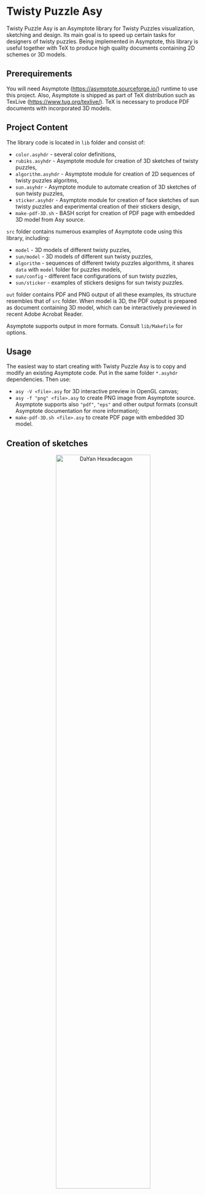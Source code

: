 ﻿# Twisty Puzzle Asy
Twisty Puzzle Asy is an Asymptote library for Twisty Puzzles visualization, sketching and design. Its main goal is to speed up certain tasks for designers of twisty puzzles. Being implemented in Asymptote, this library is useful together with TeX to produce high quality documents containing 2D schemes or 3D models.

## Prerequirements
You will need Asymptote (https://asymptote.sourceforge.io/) runtime to use this project. Also, Asymptote is shipped as part of TeX distribution such as TexLive (https://www.tug.org/texlive/). TeX is necessary to produce PDF documents with incorporated 3D models.

## Project Content
The library code is located in `lib` folder and consist of:
* `color.asyhdr` - several color definitions,
* `rubiks.asyhdr` - Asymptote module for creation of 3D sketches of twisty puzzles,
* `algorithm.asyhdr` - Asymptote module for creation of 2D sequences of twisty puzzles algoritms,
* `sun.asyhdr` - Asymptote module to automate creation of 3D sketches of sun twisty puzzles,
* `sticker.asyhdr` - Asymptote module for creation of  face sketches of sun twisty puzzles and experimental creation of their stickers design,
* `make-pdf-3D.sh` - BASH script for creation of PDF page with embedded 3D model from Asy source.

`src` folder contains numerous examples of Asymptote code using this library, including:
* `model` - 3D models of different twisty puzzles,
* `sun/model` - 3D models of different sun twisty puzzles,
* `algorithm` - sequences of different twisty puzzles algorithms, it shares `data` with `model` folder for puzzles models,
* `sun/config` - different face configurations of sun twisty puzzles,
* `sun/sticker` - examples of stickers designs for sun twisty puzzles.

`out` folder contains PDF and PNG output of all these examples, its structure resembles that of `src` folder. When model is 3D, the PDF output is prepared as document containing 3D model, which can be interactively previewed in recent Adobe Acrobat Reader.

Asymptote supports output in more formats. Consult `lib/Makefile` for options.

## Usage
The easiest way to start creating with Twisty Puzzle Asy is to copy and modify an existing Asymptote code. Put in the same folder `*.asyhdr` dependencies. Then use:
* `asy -V <file>.asy` for 3D interactive preview in OpenGL canvas;
* `asy -f "png" <file>.asy` to create PNG image from Asymptote source. Asymptote supports also `"pdf"`, `"eps"` and other output formats (consult Asymptote documentation for more information);
* `make-pdf-3D.sh <file>.asy` to create PDF page with embedded 3D model.

## Creation of sketches
<p align="center"><img src="out/model/png/Hexadecagon.png" width="70%" alt="DaYan Hexadecagon"/></p>

### Vertex declaration
Asymptote uses Cartesian coordinate system to represent points. Type `pair` is used for 2D, `triple` is for 3D:
```
pair A = (0.8, -1.2);
triple B = (-0.2, 1.5, -2.7);
```
However, to easy transform the whole model, `rubiks.asyhdr` defines the following:
```
triple O = (0, 0, 0);
triple X = (1, 0, 0);
triple Y = (0, 1, 0);
triple Z = (0, 0, 1);
```
So, `triple B` could be also defined as:
```
triple B = -0.2 * X + 1.5 * Y - 2.7 * Z;
```

### Transformation declaration
Asymptote uses types `transform` and `transform3` for transformation of `pair`s and `triple`s. However, for twisty puzzles moves only rotations are useful:
```
transform rotationIn2D = rotate(A, 45); // Rotation by 45 degree counter-clockwise with the center in pair A
transform3 rotationIn3D = rotate(B, -120); // Rotation by 120 degree clockwise with axis O--B toward camera
```

`rubiks.asyhdr` defines function `setView` to specify camera orientation:
```
setView(-65, 25, 75); // Angles of rotations expressed in degrees with axes X, Y and Z.
```
This function affects values of `X`, `Y` and `Z`. If all the vertices are defined using them, all geometry is transformed.

### Polygons and stickers
Asymptote defines paths as points connected using different operators. For twisty puzzles needs, polygonal paths are most often used. They can be created using `--` operator. `rubiks.asyhdr` defines functions `polygon` to construct colored polygon, or `stick` to construct a polygon and put a colorful sticker on it. Optionally, you can specify the transform in their last parameter:
```
polygon(X--Y--(X+Y), Navi);
stick(O--X--Y, Turquoise, rotationIn3D);
```
Default body color is `Black`, you can redefine it by changing the value of `Background` before calling `stick`:
```
Background = White; // From now on the puzzle body is White
stick(O--X--Y, Black); // Black sticker on White body
```

## Algorithm sequences
<p align="denter"><img src="out/algorithm/png/Gem7-petals.png" width="100%" alt="Simple algorithm of DaYan Gem VII"></p>

`algorithm.asyhdr` redefines function `stick` to always use grey color. This is done to permit reusing of existing functions for model creation. When some sticker needs to be highlighted (with darker shade of grey), you can use `highline` instead of or after `stick`:
```
highline(O--X--Y);
```

To start a sequence of images, use `figureBegin` without arguments. Use `figureNext` to move to a new image next to existing, `figureLine` to start new line below existing and `figureEnd` to finish a sequence:
```
figureBegin();
// Draw something in the 1st image
figureNext();
// Draw something next to the 1st image
figureNext();
// Draw something next to the 2nd image
figureLine()
// Draw something down to the 1st line
figureNext();
// Draw something next to previous image at the 2nd line
figureEnd();
```
The number of rows is not limited as well as the number of images in a row.

Additionally to functions to layout the sequence of images, `algorithm.asyhdr` defines several drawing functions: `makeChange(<begin-sticker>, <end-sticker>)` draws blue arrow indicating the position of some sticker before and after applying some algorithm. This arrow is sensible to sticker orientation. `makeMove(<center>, <angle>)` function draws blue round arrow of a twist, `makeTurn(<angle>)` draws black round arrow of turn of whole puzzle. These functions allow also optional arguments, see examples under `src/algorithm` for details.

## Face configuration for sun twisty puzzles
`sticker.asyhdr` and `sun.asyhdr` modules deal with sun twisty puzzles. To describe a face of a such puzzle, an array of boolean values is used. The length of this array corresponds to order of twist axis, each `true` value corresponds to a vertex stop, `false` corresponds to an edge stop:
```
bool[] conf = new bool[] {true, false, true, true, false, true, false, true, true, false}; // 10-fold rhomb face of Sky Eyes
```

## Creation of sticker configurations and designs for sun twisty puzzles
`sticker.asyhdr` module defines function `drawStickerConfiguration(<configuration>)` to sketch the face configuration:
<p align="center"><img src="out/sun/config/png/10-2a.png" width="50%" alt="Face configuration of Sky Eyes"></p>

Additionally `drawFaceStickers(<configuration>, <color>)` and `drawVertexStickers(<axis-order>, <color>)` functions are defined to prepare stickers layout of a face and cluster of 4 vertices to be used by cutter plotter. Unfortunately, the scaling and tolerance factors are quite imprecise, so optional parameters are introduced to tune the output for real needs. See `src/sun/sticker` for examples: ![face stickers for Galactic Eyes](out/sun/sticker/pdf/sun-face.pdf), ![vertex stickers for Galactic Eyes](out/sun/sticker/pdf/sun-4-vertex.pdf).

## Creation of sketches of sun twisty puzzles
<p align="center"><img src="out/sun/model/png/Pentagonal-Hexecontahedron-R.png" width="80%" alt="Sun Pentagonal Hexecontahedron in right configuration"></p>

`sun.asyhdr` defines several structures for sun puzzles needs:
* `face` to represent puzzle faces,
* `vertex4` to represent clusters of 4 vertices,
* `vertex5` to represent clusters of 5 vertices (this type of vertices is more like a 5-fold face, it it not yet realized in any produced sun puzzle),
* `move` to represent rotation of a face or a vertex cluster.

A `face` contains all the stickers of some face, which usually have the same color. To construct a `face` call constructor or `constructFace` function, to draw it call `draw` method or `drawFace` function:
```
bool[] conf = new bool[] {true, false, true, true, false, true, false, true, true, false};
face f = face(X+Y, X+Y+Z, conf); // Constructs a face with center in X+Y and initial stop at X+Y+Z
f.draw(Blue); // Draws face f with Blue color
```
or:
```
bool[] conf = new bool[] {true, false, true, true, false, true, false, true, true, false};
face f = constructFace(X+Y, X+Y+Z, conf); // Constructs a face with center in X+Y and initial stop at X+Y+Z
drawFace(f, Blue); // Draws face f with Blue color
```

It is also possible to draw a face whose some or all stickers are in mid-turn. For this, method `draw` and function `drawFace` accepts optional arguments:
```
f.drawFace(Blue, rotate(-20, X+Y)); // Draws face f rotated by 20 degrees clockwise with axis O--(X+Y) and Blue color
drawFace(f, Blue, rotate(-20, X+Y)); // Same as above
f.drawFace(Blue, rotate(-20, X-Z), 1); // Draws face f whose rotated elements are near the stop of configuration with index 1
drawFace(f, Blue, rotate(-20, X-Z), 1); // Same as above
```

When some face is involved in more than one move, you can pass any number of `move` arguments instead:
```
f.draw(Blue, move(rotate(-20, X-Z), 1), move(rotate(20, Y-Z), 4)); // Draws face f whose elements near edge 1 and 4 are rotated
drawFace(f, Blue, move(rotate(-20, X-Z), 1), move(rotate(20, Y-Z), 4)); // Same as above
```

Besides drawing actual face, `drawFace` draws also internal surfaces otherwise hidden in case optional arguments are used, so there is no need to manually create them.

Before creating or drawing of clusters of vertices, the faces need to be _glued_. This is necessary, because almost all such puzzles are [fudged](https://twistypuzzles.com/twistypedia/index.php/Fudging), or have imprecise geometry, and their vertices do not always match. To do so, call `glueFaces`, which accepts 2 adjacent faces or 3 faces with common 3-vertex:
```
glueFaces(a, b);
glueFaces(a, c, c);
```
These functions try to detect matching vertices of these faces and change their coordinates to their average position. This is done up to expected precision, which for sun sticker configuration is considered 1/10 of smallest sticker side. This expected precision is computed and returned by both variants of function. Additionally, new precision can be passed to both variants of function as the last optional argument. In this case it is not computed. It may happen that real precision for faces gluing in not sufficient. In this case try to pass a larger value as precision to `glueFaces`:
```
real precision = 5 * glueFaces(a, b); // Consider real precision 5x of expected precision
glueFaces(b, c, precision); // Use new precision
glueFaces(c, d, precision); // Use new precision
```
Even if the expected precision is sufficient for faces gluing, it is better to pass it to each `glueFaces` call starting from the 2nd. In this case it is not computed again and again.

After gluing the faces it is possible to construct and draw clusters of 4 vertices:
```
vertex4 v4 = vertex4(a, b, c, d); // Constructs a cluster of 4 vertices
v4.draw(Tan); // Draws cluster of 4 vertices with Tan color
```
or:
```
vertex4 v4 = constructVertex4(a, b, c, d); // Constructs a cluster of 4 vertices
drawVertex4(v4, Tan); // Draws cluster of 4 vertices with Tan color
```
The faces passed to constructor or `constructVertex4` should be glued (`a-b`, `b-c`, `c-d` and `d-a`) and their order should be counter-clockwise when looking at this vertex cluster.

Like in case of faces, `draw` method and `drawVertex4` function accepts optional arguments for transform and index. In this case, 2 vertices out of 4 are drawn rotated. These 2 vertices belong to the face whose position in constructor or `constructVertex4` function equals to index passed to `draw` method or `drawVertex4` function (starting with 0):
```
vertex4 v4 = vertex4(a, b, c, d); // Constructs a cluster of 4 vertices
v4.draw(Tan, <transform>, 2); // Draws rotated the vertices belonging to c whose index in argument list is 2
v4.draw(Tan, move(<transform1>, <idx1>), move(<transform2>, <idx2>), ...); // Draws vertex cluster with multiple rotations
```
or:
```
vertex4 v4 = constructVertex4(a, b, c, d); // Constructs a cluster of 4 vertices
drawVertex4(v4, Tan, <transform>, 2); // Draws rotated the vertices belonging to c whose index in argument list is 2
drawVertex4(v4, Tan, move(<transform1>, <idx1>), move(<transform2>, <idx2>), ...); // Draws vertex cluster with multiple rotations
```

Like drawing faces, when optional arguments are passed to `drawVertex4`, the function takes care of all otherwise hidden surfaces to be drawn.

Clusters of 5 vertices (presented in Tan color at the image above) are constructed and drawn in similar manner:
```
vertex5 v5 = vertex5(a, b, c, d, e);
v5.draw(Tan);
```
or:
```
vertex5 v5 = constructVertex5(a, b, c, d, e);
drawVertex5(v5, Tan);
```

Unlike cluster of 4 vertices containing only vertex parts, cluster of 5 vertices besides vertex parts contains intermittent parts, which can be vertices or edges. The 3rd optional boolean argument passed to `draw` method and `drawVertex5` function indicates which configuration to use:
```
v5.draw(Tan, true); // Default, use vertices in between
drawVertex5(v5, Tan, true); // Same as above
v5.draw(Tan, false); // Use edges in between
drawVertex5(v5, Tan, false); // Same as above
```

Finally, 2 more arguments can be passed to `draw` method or `drawVertex5` function to transform 2 out of 5 vertices, similar to such method of `vertex4` struct or `drawVertex4` function:
```
vertex5 v5 = vertex5(a, b, c, d, e);
v5.draw(Tan, true, <transform>, 2); // Draws rotated the vertices belonging to c whose index in argument list is 2
v5.draw(Tan, move(<transform1>, <idx1>), move(<transform2>, <idx2>), ...); // Draws vertex cluster with multiple rotations
```
or:
```
vertex5 v5 = constructVertex5(a, b, c, d, e);
drawVertex5(v5, Tan, true, <transform>, 2); // Draws rotated the vertices belonging to c whose index in argument list is 2
drawVertex5(v5, Tan, move(<transform1>, <idx1>), move(<transform2>, <idx2>), ...); // Draws vertex cluster with multiple rotations
```
As before, in case of passing the last 2 arguments to `draw` method or `drawVertex5` function, it takes care of drawing  surfaces otherwise hidden.

## Manually embed 3D models in (La)TeX documents
BASH script `lib/make-pdf-3D.sh` creates one PDF page with embedded 3D model out of Asy source code. The contents of this page is very specific, and often is not what you want. You can use this script as a code snippet to manually embed 3D models produced by this library into your PDF documents. For this, you need `media9` (La)TeX package.

You can define a macro similar to the following in preamble of your TeX documents:
```
\usepackage[xetex, 3Dtoolbar, 3Dmenu]{media9} % This is for using xetex processor, omit it for pdflatex
...
\newcommand{\includemodel}[1]{
\begin{center}
\includemedia[3Droo = 500, width = 0.8\textwidth]{
\includegraphics[width = 0.8\textwidth]{#1.pdf}
}{#1.prc}
```

Then you need `<model>.pdf` image. It is used to preview your model when 3D mode is inactive:
```
asy -f "pdf" <model>.asy
```
Also, you need `<model>.prc` in actual 3D format. To produce it, use:
```
asy -f "prc" <model>.asy
```
It is a good idea to _not modify_ your Asy code between producing PDF and PRC files.

Next, somewhere in your TeX document you can include your `<model>` as:
```
\includemodel{<model>}
```
Of course, the model can be included inside a `figure` environment:
```
\begin{figure}[ht!]
\includemodel{<model>}
\caption{Some fancy 3D model.}\label{some-fancy-model}
\end{figure}
```

## Disclaimer
I created this library for my own needs. I share it in a hope to be useful also for others. I have no plan to actively develop or support this project further. Still, I am open to obvious bug reporting (and especially fixing), suggestions and other improvements. You can reach me (Alexandru Popa) by email address alpopa at gmail dot com.
